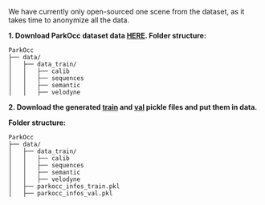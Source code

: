 We have currently only open-sourced one scene from the dataset, as it takes time to anonymize all the data.

**1. Download ParkOcc dataset data [HERE](https://jbox.sjtu.edu.cn/l/lHHZKZ). Folder structure:**
```
ParkOcc
├── data/
│   ├── data_train/
│   │   ├── calib
│   │   ├── sequences
│   │   ├── semantic
│   │   ├── velodyne
```

**2. Download the generated [train](https://jbox.sjtu.edu.cn/l/UH1DeU)
and [val](https://jbox.sjtu.edu.cn/l/n1rIml) pickle files and put them in data.**


**Folder structure:**
```
ParkOcc
├── data/
│   ├── data_train/
│   │   ├── calib
│   │   ├── sequences
│   │   ├── semantic
│   │   ├── velodyne
│   ├── parkocc_infos_train.pkl
│   ├── parkocc_infos_val.pkl

```
